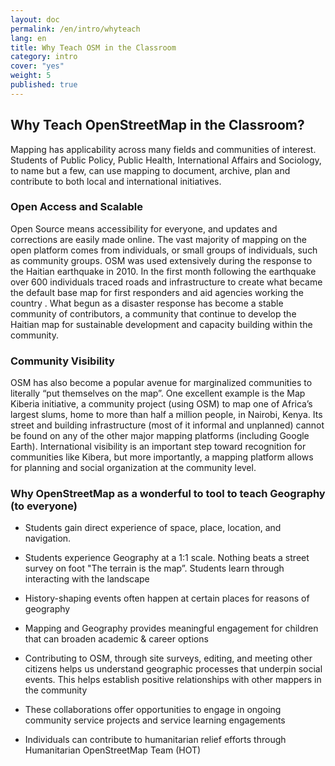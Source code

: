 ```yaml
---
layout: doc
permalink: /en/intro/whyteach
lang: en
title: Why Teach OSM in the Classroom
category: intro
cover: "yes"
weight: 5
published: true
---
```


##  Why Teach OpenStreetMap in the Classroom?

Mapping has applicability across many fields and communities of interest. Students of Public Policy, Public Health, International Affairs and Sociology, to name but a few, can use mapping to document, archive, plan and contribute to both local and international initiatives.  

### Open Access and Scalable
Open Source means accessibility for everyone, and updates and corrections are easily made online. The vast majority of mapping on the open platform comes from individuals, or small groups of individuals, such as community groups.  OSM was used extensively during the response to the Haitian earthquake in 2010. In the first month following the earthquake over 600 individuals traced roads and infrastructure to create what became the default base map for first responders and aid agencies working the country . What begun as a disaster response has become a stable community of contributors, a community that continue to develop the Haitian map for sustainable development and capacity building within the community. 

### Community Visibility
OSM has also become a popular avenue for marginalized communities to literally “put themselves on the map”. One excellent example is the Map Kiberia initiative, a community project (using OSM) to map one of Africa’s largest slums, home to more than half a million people, in Nairobi, Kenya. Its street and building infrastructure (most of it informal and unplanned) cannot be found on any of the other major mapping platforms (including Google Earth). International visibility is an important step toward recognition for communities like Kibera, but more importantly, a mapping platform allows for planning and social organization at the community level.


### Why OpenStreetMap as a wonderful to tool to teach Geography (to everyone)
- Students gain direct experience of space, place, location, and navigation.

- Students experience Geography at a 1:1 scale. Nothing beats a street survey on foot "The terrain is the map”. Students learn through interacting with the landscape

- History-shaping events often happen at certain places for reasons of geography

- Mapping and Geography provides meaningful engagement for children that can broaden academic & career options

- Contributing to OSM, through site surveys, editing, and meeting other citizens helps us understand geographic processes that underpin social events. This helps establish positive relationships with other mappers in the community

- These collaborations offer opportunities to engage in ongoing community service projects and service learning engagements

- Individuals can contribute to humanitarian relief efforts through Humanitarian OpenStreetMap Team (HOT)

